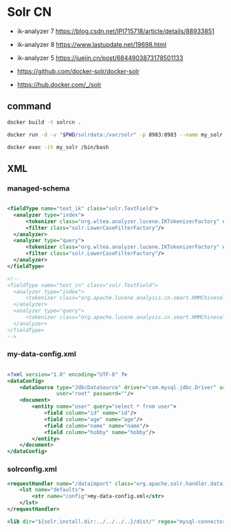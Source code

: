 # Solr CN

* ik-analyzer 7 https://blog.csdn.net/IPI715718/article/details/88933851
* ik-analyzer 8 https://www.lastupdate.net/19698.html
* ik-analyzer 5 https://juejin.cn/post/6844903873178501133


* https://github.com/docker-solr/docker-solr
* https://hub.docker.com/_/solr

## command 

```bash
docker build -t solrcn .

docker run -d -v "$PWD/solrdata:/var/solr" -p 8983:8983 --name my_solr solrcn solr-precreate gettingstarted

docker exec -it my_solr /bin/bash

```


## XML

### managed-schema

```xml

<fieldType name="text_ik" class="solr.TextField">
  <analyzer type="index">
	  <tokenizer class="org.wltea.analyzer.lucene.IKTokenizerFactory" useSmart="false" conf="ik.conf"/>
	  <filter class="solr.LowerCaseFilterFactory"/>
  </analyzer>
  <analyzer type="query">
	  <tokenizer class="org.wltea.analyzer.lucene.IKTokenizerFactory" useSmart="true" conf="ik.conf"/>
	  <filter class="solr.LowerCaseFilterFactory"/>
  </analyzer>
</fieldType>

<!--
<fieldType name="text_cn" class="solr.TextField">
  <analyzer type="index">
	  <tokenizer class="org.apache.lucene.analysis.cn.smart.HMMChineseTokenizerFactory"/>
  </analyzer>
  <analyzer type="query">
	  <tokenizer class="org.apache.lucene.analysis.cn.smart.HMMChineseTokenizerFactory"/>
  </analyzer>
</fieldType>
-->


```

### my-data-config.xml

```xml

<?xml version="1.0" encoding="UTF-8" ?>
<dataConfig>
    <dataSource type="JdbcDataSource" driver="com.mysql.jdbc.Driver" url="jdbc:mysql://localhost:3306/solr_test"
                user="root" password=""/>
    <document>
        <entity name="user" query="select * from user">
            <field column="id" name="id"/>
            <field column="age" name="age"/>
            <field column="name" name="name"/>
            <field column="hobby" name="hobby"/>
        </entity>
    </document>
</dataConfig>
```


### solrconfig.xml

```xml
<requestHandler name="/dataimport" class="org.apache.solr.handler.dataimport.DataImportHandler">
	<lst name="defaults">
		<str name="config">my-data-config.xml</str>
	</lst>
</requestHandler>

```

```xml
<lib dir="${solr.install.dir:../../../..}/dist/" regex="mysql-connector-java-.*\.jar" />
```